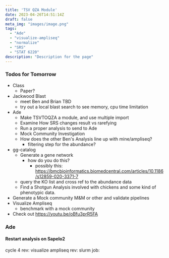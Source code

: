 ```yaml
---
title: 'TSV QZA Module'
date: 2023-04-26T14:51:14Z
draft: false
meta_img: "images/image.png"
tags:
  - "Ade"
  - "visualize-ampliseq"
  - "normalize"
  - "SRS"
  - "STAT 6220"
description: "Description for the page"
---
```


### Todos for Tomorrow

- Class
  - Paper?
- Jackwood Blast
  - meet Ben and Brian TBD
  - try out a local blast search to see memory, cpu time limitation
- Ade
  - Make TSVTOQZA a module, and use multiple import
  - Examine How SRS changes result vs rarefying
  - Run a proper analysis to send to Ade
  - Mock Community Investigation
  - How does the other Ben's Analysis line up with mine/ampliseq?
    - filtering step for the abundance?
- gg-catalog
  - Generate a gene network 
    - how do you do this?
      - possibly this: https://bmcbioinformatics.biomedcentral.com/articles/10.1186/s12859-020-3371-7
  - query the KO list and cross ref to the abundance data
  - Find a Shotgun Analysis involved with chickens and some kind of phenotypic data.
- Generate a Mock community M&M or other and validate pipelines
- Visualize Ampliseq
  - benchmark with a mock community
- Check out https://youtu.be/oBfu3prR5FA

### Ade 

#### Restart analysis on Sapelo2

cycle 4 rev: 
visualize ampliseq rev:
slurm job:

```bash
```
